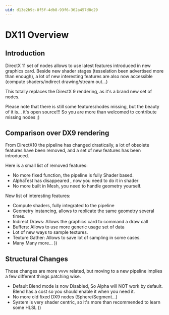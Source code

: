 ```yaml
---
uid: d13e2b9c-8f5f-4db8-93f6-362a457d8c29
---
```


# DX11 Overview


## Introduction

DirectX 11 set of nodes allows to use latest features introduced in new graphics card. Beside new shader stages (tesselation been advertised more than enough), a lot of new interesting features are also now accessible (compute shaders/indirect drawing/stream out...)  

This totally replaces the DirectX 9 rendering, as it's a brand new set of nodes.  

Please note that there is still some features/nodes missing, but the beauty of it is... it's open source!!! So you are more than welcomed to contribute missing nodes ;)  

## Comparison over DX9 rendering

From DirectX10 the pipeline has changed drastically, a lot of obsolete features have been removed, and a set of new features has been introduced.  

Here is a small list of removed features:  
* No more fixed function, the pipeline is fully Shader based.  
* AlphaTest has disappeared , now you need to do it in shader  
* No more built in Mesh, you need to handle geometry yourself.  

New list of interesting features:  
* Compute shaders, fully integrated to the pipeline  
* Geometry instancing, allows to replicate the same geometry several times.  
* Indirect Draws: Allows the graphics card to command a draw call  
* Buffers: Allows to use more generic usage set of data  
* Lot of new ways to sample textures.  
* Texture Gather: Allows to save lot of sampling in some cases.  
* Many Many more... ))  


## Structural Changes

Those changes are more vvvv related, but moving to a new pipeline implies a few different things patching wise.  

* Default Blend mode is now Disabled, So Alpha will NOT work by default. Blend has a cost so you should enable it when you need it.  
* No more old fixed DX9 nodes (Sphere/Segment...)  
* System is very shader centric, so it's more than recommended to learn some HLSL ))  

